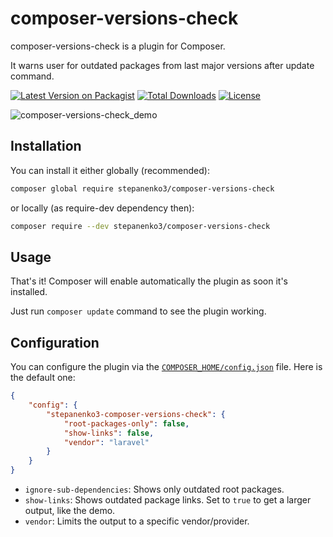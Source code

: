# composer-versions-check

composer-versions-check is a plugin for Composer.

It warns user for outdated packages from last major versions after update command.

[![Latest Version on Packagist](https://img.shields.io/packagist/v/stepanenko3/composer-versions-check.svg?style=flat-square)](https://packagist.org/packages/stepanenko3/composer-versions-check)
[![Total Downloads](https://img.shields.io/packagist/dt/stepanenko3/composer-versions-check.svg?style=flat-square)](https://packagist.org/packages/stepanenko3/composer-versions-check)
[![License](https://poser.pugx.org/stepanenko3/composer-versions-check/license)](https://packagist.org/packages/stepanenko3/composer-versions-check)

![composer-versions-check_demo](https://cloud.githubusercontent.com/assets/1698357/14637529/2e32a778-0632-11e6-99c7-0e1c284a7436.gif)

## Installation

You can install it either globally (recommended):

```bash
composer global require stepanenko3/composer-versions-check
```

or locally (as require-dev dependency then):

```bash
composer require --dev stepanenko3/composer-versions-check
```

## Usage

That's it! Composer will enable automatically the plugin as soon it's installed.

Just run `composer update` command to see the plugin working.

## Configuration

You can configure the plugin via the [`COMPOSER_HOME/config.json`](https://getcomposer.org/doc/03-cli.md#composer-home) file. Here is the default one:

```json
{
    "config": {
        "stepanenko3-composer-versions-check": {
            "root-packages-only": false,
            "show-links": false,
            "vendor": "laravel"
        }
    }
}
```

* `ignore-sub-dependencies`: Shows only outdated root packages.
* `show-links`: Shows outdated package links. Set to `true` to get a larger output, like the demo.
* `vendor`: Limits the output to a specific vendor/provider.
